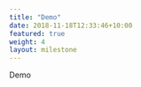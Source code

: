 ```yaml
---
title: "Demo"
date: 2018-11-18T12:33:46+10:00
featured: true
weight: 4
layout: milestone
---
```


Demo